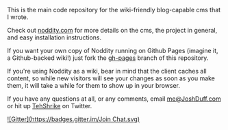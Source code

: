 This is the main code repository for the wiki-friendly blog-capable cms that I wrote.

Check out [noddity.com](http://noddity.com/) for more details on the cms, the project in general, and easy installation instructions.

If you want your own copy of Noddity running on Github Pages (imagine it, a Github-backed wiki!) just fork the [gh-pages](https://github.com/TehShrike/noddity/tree/gh-pages) branch of this repository.

If you're using Noddity as a wiki, bear in mind that the client caches all content, so while new visitors will see your changes as soon as you make them, it will take a while for them to show up in your browser.

If you have any questions at all, or any comments, email <me@JoshDuff.com> or hit up [TehShrike](https://twitter.com/TehShrike) on Twitter.


[![Gitter](https://badges.gitter.im/Join Chat.svg)](https://gitter.im/TehShrike/noddity?utm_source=badge&utm_medium=badge&utm_campaign=pr-badge&utm_content=badge)